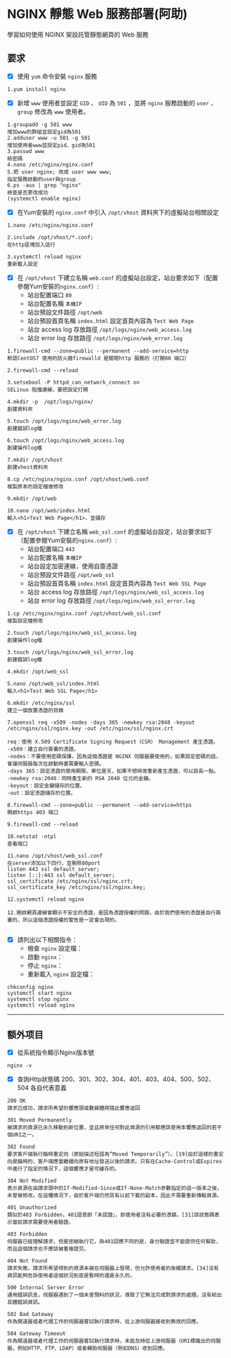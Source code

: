 # NGINX 靜態 Web 服務部署(阿助)

學習如何使用 NGINX 架設託管靜態網頁的 Web 服務

## 要求

* [x] 使用 `yum` 命令安裝 `nginx` 服務

```終端輸入/輸出
1.yum install nginx
```

* [x] 新增 `www` 使用者並設定 `GID` 、 `UID` 為 `501` ，並將 `nginx` 服務啟動的 `user` 、 `group` 修改為 `www` 使用者。

```終端輸入/輸出
1.groupadd -g 501 www
增加www的群組並設定gid為501
2.adduser www -u 501 -g 501
增加使用者www並設定pid、gid為501
3.passwd www
給密碼
4.nano /etc/nginx/nginx.conf
5.把 user nginx; 改成 user www www;
指定服務啟動的user與group
6.ps -aux | grep "nginx"
檢查是否更改成功
(systemctl enable nginx)
```

* [x] 在Yum安裝的 `nginx.conf` 中引入 `/opt/vhost` 資料夾下的虛擬站台相關設定

```終端輸入/輸出
1.nano /etc/nginx/nginx.conf

2.include /opt/vhost/*.conf;
在http區塊加入這行

3.systemctl reload nginx
重新載入設定
```

* [x] 在 `/opt/vhost` 下建立名稱 `web.conf` 的虛擬站台設定，站台要求如下（配置參閱Yum安裝的`nginx.conf`）:
    + 站台配置端口 `80`
    + 站台配置名稱 `本機IP`
    + 站台預設文件路徑 `/opt/web`
    + 站台預設首頁名稱 `index.html` 設定首頁內容為 `Test Web Page`
    + 站台 access log 存放路徑 `/opt/logs/nginx/web_access.log`
    + 站台 error log 存放路徑 `/opt/logs/nginx/web_error.log`

```終端輸入/輸出
1.firewall-cmd --zone=public --permanent --add-service=http
默認CentOS7 使用的防火牆firewalld 是關閉http 服務的（打開80 端口）

2.firewall-cmd --reload

3.setsebool -P httpd_can_network_connect on
SELinux 阻擋連線，要把設定打開

4.mkdir -p  /opt/logs/nginx/
創建資料夾

5.touch /opt/logs/nginx/web_error.log
創建錯誤log檔

6.touch /opt/logs/nginx/web_access.log
創建操作log檔

7.mkdir /opt/vhost
創建vhost資料夾

8.cp /etc/nginx/nginx.conf /opt/vhost/web.conf
複製原本的設定檔做修改

9.mkdir /opt/web

10.nano /opt/web/index.html
輸入<h1>Test Web Page</h1>，並儲存
```

* [x] 在 `/opt/vhost` 下建立名稱 `web_ssl.conf` 的虛擬站台設定，站台要求如下（配置參閱Yum安裝的`nginx.conf`）:
    + 站台配置端口 `443` 
    + 站台配置名稱 `本機IP`
    + 站台設定加密連線，使用自簽憑證
    + 站台預設文件路徑 `/opt/web_ssl`
    + 站台預設首頁名稱 `index.html` 設定首頁內容為 `Test Web SSL Page`
    + 站台 access log 存放路徑 `/opt/logs/nginx/web_ssl_access.log`
    + 站台 error log 存放路徑 `/opt/logs/nginx/web_ssl_error.log`

```終端輸入/輸出
1.cp /etc/nginx/nginx.conf /opt/vhost/web_ssl.conf
複製設定檔修改

2.touch /opt/logs/nginx/web_ssl_access.log
創建操作log檔

3.touch /opt/logs/nginx/web_ssl_error.log
創建錯誤log檔

4.mkdir /opt/web_ssl

5.nano /opt/web_ssl/index.html
輸入<h1>Test Web SSL Page</h1>

6.mkdir /etc/nginx/ssl
建立一個放置憑證的目錄

7.openssl req -x509 -nodes -days 365 -newkey rsa:2048 -keyout /etc/nginx/ssl/nginx.key -out /etc/nginx/ssl/nginx.crt

req：使用 X.509 Certificate Signing Request（CSR） Management 產生憑證。
-x509：建立自行簽署的憑證。
-nodes：不要使用密碼保護，因為這個憑證是 NGINX 伺服器要使用的，如果設定密碼的話，會讓伺服器每次在啟動時書需要輸入密碼。
-days 365：設定憑證的使用期限，單位是天，如果不想時常重新產生憑證，可以設長一點。
-newkey rsa:2048：同時產生新的 RSA 2048 位元的金鑰。
-keyout：設定金鑰儲存的位置。
-out：設定憑證儲存的位置。

8.firewall-cmd --zone=public --permanent --add-service=https
開啟https 403 端口

9.firewall-cmd --reload

10.netstat -ntpl 
查看端口

11.nano /opt/vhost/web_ssl.conf
在server添加以下四行，並刪除80port
listen 443 ssl default_server;
listen [::]:443 ssl default_server;
ssl_certificate /etc/nginx/ssl/nginx.crt;
ssl_certificate_key /etc/nginx/ssl/nginx.key;

12.systemctl reload nginx

12.開啟網頁連線會顯示不安全的憑證，是因為憑證授權的問題，由於我們使用的憑證是自行簽署的，所以這個憑證授權的警告是一定會出現的。


```

* [x] 請列出以下相關指令：
    + 檢查 `nginx` 設定檔：
    + 啟動 `nginx`：
    + 停止 `nginx`：
    + 重新載入 `nginx` 設定檔：
```
chkconfig nginx
systemctl start nginx
systemctl stop nginx
systemctl reload nginx
```
---
## 额外项目

* [x] 從系統指令顯示Nginx版本號

```終端輸入/輸出
nginx -v
```

* [x] 查詢Http狀態碼 200、301、302、304、401、403、404、500、502、504 各自代表意義

```答案
200 OK
請求已成功，請求所希望的響應頭或數據體將隨此響應返回

301 Moved Permanently
被請求的資源已永久移動到新位置，並且將來任何對此資源的引用都應該使用本響應返回的若干個URI之一。

302 Found
要求客戶端執行臨時重定向（原始描述短語為“Moved Temporarily”）。[19]由於這樣的重定向是臨時的，客戶端應當繼續向原有地址發送以後的請求。只有在Cache-Control或Expires中進行了指定的情況下，這個響應才是可緩存的。

304 Not Modified
表示資源在由請求頭中的If-Modified-Since或If-None-Match參數指定的這一版本之後，未曾被修改。在這種情況下，由於客戶端仍然具有以前下載的副本，因此不需要重新傳輸資源。

401 Unauthorized
類似於403 Forbidden，401語意即「未認證」，即使用者沒有必要的憑據。[31]該狀態碼表示當前請求需要使用者驗證。

403 Forbidden
伺服器已經理解請求，但是拒絕執行它。與401回應不同的是，身分驗證並不能提供任何幫助，而且這個請求也不應該被重複提交。

404 Not Found
請求失敗，請求所希望得到的資源未被在伺服器上發現，但允許使用者的後續請求。[34]沒有資訊能夠告訴使用者這個狀況到底是暫時的還是永久的。

500 Internal Server Error
通用錯誤訊息，伺服器遇到了一個未曾預料的狀況，導致了它無法完成對請求的處理。沒有給出具體錯誤資訊。

502 Bad Gateway
作為閘道器或者代理工作的伺服器嘗試執行請求時，從上游伺服器接收到無效的回應。

504 Gateway Timeout
作為閘道器或者代理工作的伺服器嘗試執行請求時，未能及時從上游伺服器（URI標識出的伺服器，例如HTTP、FTP、LDAP）或者輔助伺服器（例如DNS）收到回應。
```
